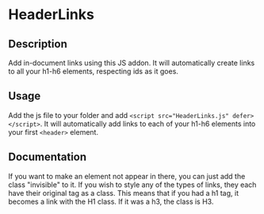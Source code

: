 # HeaderLinks
## Description
Add in-document links using this JS addon. It will automatically create links to all your h1-h6 elements, respecting ids as it goes.
## Usage
Add the js file to your folder and add `<script src="HeaderLinks.js" defer></script>`.
It will automatically add links to each of your h1-h6 elements into your first `<header>` element.
## Documentation
If you want to make an element not appear in there, you can just add the class "invisible" to it.
If you wish to style any of the types of links, they each have their original tag as a class.
  This means that if you had a h1 tag, it becomes a link with the H1 class.
  If it was a h3, the class is H3.
